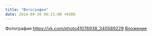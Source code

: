```yaml
---
title: "Фотография"
date: 2014-09-26 00:21:00 +0300
---
```


Фотография
<a class="vk-attach" href="https://vk.com/photo41076938_340589229">https://vk.com/photo41076938_340589229</a>
<a class="vk-attach" href="https://vk.com/photo41076938_340589229">Вложение</a>
